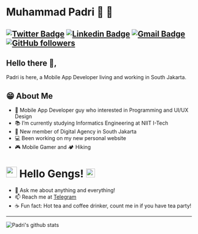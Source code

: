 # Muhammad Padri 🚧 🚧
[![Twitter Badge](https://img.shields.io/badge/-@mpadri12-1ca0f1?style=flat-square&labelColor=1ca0f1&logo=twitter&logoColor=white&link=https://twitter.com/mpadri12)](https://twitter.com/mpadri12) [![Linkedin Badge](https://img.shields.io/badge/-muhammadpadri-blue?style=flat-square&logo=Linkedin&logoColor=white&link=https://www.linkedin.com/in/muhammad-padri-b1a34a14b/)](https://www.linkedin.com/in/muhammad-padri-b1a34a14b/)
[![Gmail Badge](https://img.shields.io/badge/-muhammad.padri20@gmail.com-c14438?style=flat-square&logo=Gmail&logoColor=white&link=mailto:heru07g@gmail.com)](mailto:heru07g@gmail.com)
[![GitHub followers](https://img.shields.io/github/followers/mpadri?label=Follow&style=social)](https://github.com/mpadri/?tab=follow)
---
## Hello there 👋,
Padri is here, a Mobile App Developer living and working in South Jakarta.

## 😁 About Me
- 🐬 Mobile App Developer guy who interested in Programming and UI/UX Design
- 📚 I’m currently studying Informatics Engineering at NIIT I-Tech
- 👔 New member of Digital Agency in South Jakarta
- 💻 Been working on my new personal website
- 🎮 Mobile Gamer and 🏕 Hiking


# <img src="https://github.com/TheDudeThatCode/TheDudeThatCode/blob/master/Assets/Hi.gif" width="29px"> Hello Gengs!&nbsp;<img src="https://github.com/TheDudeThatCode/TheDudeThatCode/blob/master/Assets/Earth.gif" width="24px">

- 💬 Ask me about anything and everything!
- 📫 Reach me at [Telegram](https://t.me/muhpadri)
- ☕ Fun fact: Hot tea and coffee drinker, count me in if you have tea party!
---
![Padri's github stats](https://github-readme-stats.vercel.app/api?username=mpadri&show_icons=true)
